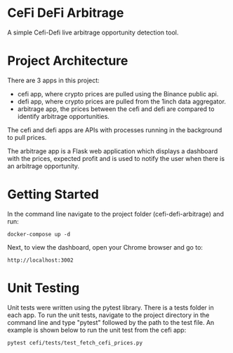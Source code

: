 # CeFi DeFi Arbitrage
A simple Cefi-Defi live arbitrage opportunity detection tool.

# Project Architecture
There are 3 apps in this project: 
- cefi app, where crypto prices are pulled using the Binance public api.
- defi app, where crypto prices are pulled from the 1inch data aggregator.
- arbitrage app, the prices between the cefi and defi are compared to identify arbitrage opportunities.

The cefi and defi apps are APIs with processes running in the background to pull prices. 

The arbitrage app is a Flask web application which displays a dashboard with the prices, expected profit and is 
used to notify the user when there is an arbitrage opportunity.

# Getting Started
In the command line navigate to the project folder (cefi-defi-arbitrage) and run:
```
docker-compose up -d
```
Next, to view the dashboard, open your Chrome browser and go to:
```
http://localhost:3002
```

# Unit Testing
Unit tests were written using the pytest library. There is a tests folder in each app. To run the unit tests, navigate to the project directory in 
the command line and type "pytest" followed by the path to the test file. An example is shown below to run the 
unit test from the cefi app: 

```
pytest cefi/tests/test_fetch_cefi_prices.py
```